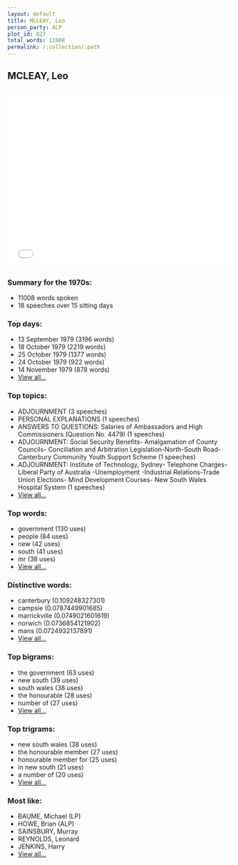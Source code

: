 ```yaml
---
layout: default
title: MCLEAY, Leo
person_party: ALP
plot_id: 827
total_words: 11008
permalink: /:collection/:path
---
```


## MCLEAY, Leo

<iframe width="100%" height="400" frameborder="0" scrolling="no" src="//plot.ly/~wragge/827.embed"></iframe>


### Summary for the 1970s:

* 11008 words spoken
* 18 speeches over 15 sitting days


### Top days:

* 13 September 1979 (3196 words)
* 18 October 1979 (2219 words)
* 25 October 1979 (1377 words)
* 24 October 1979 (922 words)
* 14 November 1979 (878 words)
* [View all...](days/)


### Top topics:

* ADJOURNMENT (3 speeches)
* PERSONAL EXPLANATIONS (1 speeches)
* ANSWERS TO QUESTIONS: Salaries of Ambassadors and High Commissioners (Question No. 4479) (1 speeches)
* ADJOURNMENT: Social Security Benefits- Amalgamation of County Councils- Conciliation and Arbitration Legislation-North-South Road-Canterbury Community Youth Support Scheme (1 speeches)
* ADJOURNMENT: Institute of Technology, Sydney- Telephone Charges- Liberal Party of Australia -Unemployment -Industrial Relations-Trade Union Elections- Mind Development Courses- New South Wales Hospital System (1 speeches)
* [View all...](topics/)


### Top words:

* government (130 uses)
* people (84 uses)
* new (42 uses)
* south (41 uses)
* mr (38 uses)
* [View all...](words/)


### Distinctive words:

* canterbury (0.109248327301)
* campsie (0.0787449901685)
* marrickville (0.0749021601619)
* norwich (0.0736854121902)
* mans (0.0724932137891)
* [View all...](sig_words/)


### Top bigrams:

* the government (63 uses)
* new south (39 uses)
* south wales (38 uses)
* the honourable (28 uses)
* number of (27 uses)
* [View all...](bigrams/)


### Top trigrams:

* new south wales (38 uses)
* the honourable member (27 uses)
* honourable member for (25 uses)
* in new south (21 uses)
* a number of (20 uses)
* [View all...](trigrams/)


### Most like:

* BAUME, Michael (LP)
* HOWE, Brian (ALP)
* SAINSBURY, Murray 
* REYNOLDS, Leonard 
* JENKINS, Harry 
* [View all...](similarities/)

